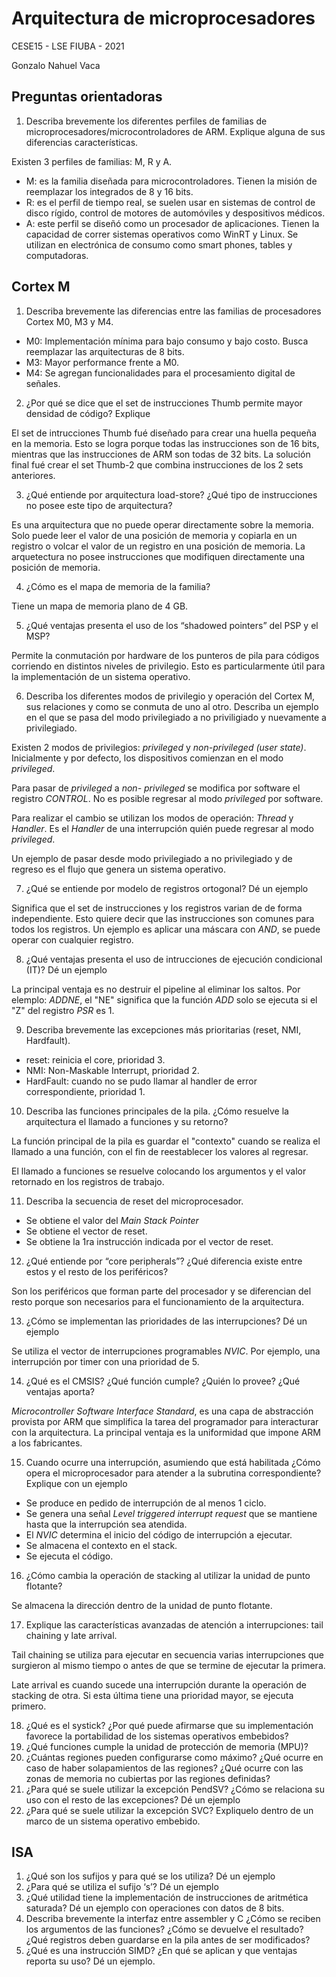 # Arquitectura de microprocesadores

CESE15 - LSE FIUBA - 2021

Gonzalo Nahuel Vaca

## Preguntas orientadoras

1. Describa brevemente los diferentes perfiles de familias de microprocesadores/microcontroladores de ARM. Explique alguna de sus diferencias características.

Existen 3 perfiles de familias: M, R y A.

* M: es la familia diseñada para microcontroladores. Tienen la misión de reemplazar los integrados de 8 y 16 bits.
* R: es el perfil de tiempo real, se suelen usar en sistemas de control de disco rígido, control de motores de automóviles y despositivos médicos.
* A: este perfil se diseñó como un procesador de aplicaciones. Tienen la capacidad de correr sistemas operativos como WinRT y Linux. Se utilizan en electrónica de consumo como smart phones, tables y computadoras.

## Cortex M

1. Describa brevemente las diferencias entre las familias de procesadores Cortex M0, M3 y M4.

* M0: Implementación mínima para bajo consumo y bajo costo. Busca reemplazar las arquitecturas de 8 bits.
* M3: Mayor performance frente a M0.
* M4: Se agregan funcionalidades para el procesamiento digital de señales.

2. ¿Por qué se dice que el set de instrucciones Thumb permite mayor densidad de código? Explique

El set de intrucciones Thumb fué diseñado para crear una huella pequeña en la memoria. Esto se logra porque todas las instrucciones son de 16 bits, mientras que las instrucciones de ARM son todas de 32 bits. La solución final fué crear el set Thumb-2 que combina instrucciones de los 2 sets anteriores.

3. ¿Qué entiende por arquitectura load-store? ¿Qué tipo de instrucciones no posee este tipo de arquitectura?

Es una arquitectura que no puede operar directamente sobre la memoria. Solo puede leer el valor de una posición de memoria y copiarla en un registro o volcar el valor de un registro en una posición de memoria. La arquetectura no posee instrucciones que modifiquen directamente una posición de memoria.

4. ¿Cómo es el mapa de memoria de la familia?

Tiene un mapa de memoria plano de 4 GB.

5. ¿Qué ventajas presenta el uso de los “shadowed pointers” del PSP y el MSP?

Permite la conmutación por hardware de los punteros de pila para códigos corriendo en distintos niveles de privilegio. Esto es particularmente útil para la implementación de un sistema operativo.

6. Describa los diferentes modos de privilegio y operación del Cortex M, sus relaciones y como se conmuta de uno al otro. Describa un ejemplo en el que se pasa del modo privilegiado a no priviligiado y nuevamente a privilegiado.

Existen 2 modos de privilegios: *privileged* y *non-privileged (user state)*.
Inicialmente y por defecto, los dispositivos comienzan en el modo *privileged*.

Para pasar de *privileged* a *non- privileged* se modifica por software el registro *CONTROL*.
No es posible regresar al modo *privileged* por software.

Para realizar el cambio se utilizan los modos de operación: *Thread* y *Handler*.
Es el *Handler* de una interrupción quién puede regresar al modo *privileged*.

Un ejemplo de pasar desde modo privilegiado a no privilegiado y de regreso es el flujo que genera un sistema operativo.

7. ¿Qué se entiende por modelo de registros ortogonal? Dé un ejemplo

Significa que el set de instrucciones y los registros varian de de forma independiente. Esto quiere decir que las instrucciones son comunes para todos los registros. Un ejemplo es aplicar una máscara con *AND*, se puede operar con cualquier registro.

8. ¿Qué ventajas presenta el uso de intrucciones de ejecución condicional (IT)? Dé un ejemplo

La principal ventaja es no destruir el pipeline al eliminar los saltos. Por elemplo: *ADDNE*, el "NE" significa que la función *ADD* solo se ejecuta si el "Z" del registro *PSR* es 1.

9. Describa brevemente las excepciones más prioritarias (reset, NMI, Hardfault).

* reset: reinicia el core, prioridad 3.
* NMI: Non-Maskable Interrupt, prioridad 2.
* HardFault: cuando no se pudo llamar al handler de error correspondiente, prioridad 1.

10. Describa las funciones principales de la pila. ¿Cómo resuelve la arquitectura el llamado a funciones y su retorno?

La función principal de la pila es guardar el "contexto" cuando se realiza el llamado a una función, con el fin de reestablecer los valores al regresar.

El llamado a funciones se resuelve colocando los argumentos y el valor retornado en los registros de trabajo.

11. Describa la secuencia de reset del microprocesador.

* Se obtiene el valor del *Main Stack Pointer*
* Se obtiene el vector de reset.
* Se obtiene la 1ra instrucción indicada por el vector de reset.

12. ¿Qué entiende por “core peripherals”? ¿Qué diferencia existe entre estos y el resto de los periféricos?

Son los periféricos que forman parte del procesador y se diferencian del resto porque son necesarios para el funcionamiento de la arquitectura.

13. ¿Cómo se implementan las prioridades de las interrupciones? Dé un ejemplo

Se utiliza el vector de interrupciones programables *NVIC*. Por ejemplo, una interrupción por timer con una prioridad de 5.

14. ¿Qué es el CMSIS? ¿Qué función cumple? ¿Quién lo provee? ¿Qué ventajas aporta?

*Microcontroller Software Interface Standard*, es una capa de abstracción provista por ARM que simplifica la tarea del programador para interacturar con la arquitectura.
La principal ventaja es la uniformidad que impone ARM a los fabricantes.

15. Cuando ocurre una interrupción, asumiendo que está habilitada ¿Cómo opera el microprocesador para atender a la subrutina correspondiente? Explique con un ejemplo

* Se produce en pedido de interrupción de al menos 1 ciclo.
* Se genera una señal *Level triggered interrupt request* que se mantiene hasta que la interrupción sea atendida.
* El *NVIC* determina el inicio del código de interrupción a ejecutar.
* Se almacena el contexto en el stack.
* Se ejecuta el código.

16. ¿Cómo cambia la operación de stacking al utilizar la unidad de punto flotante?

Se almacena la dirección dentro de la unidad de punto flotante.

17. Explique las características avanzadas de atención a interrupciones: tail chaining y late arrival.

Tail chaining se utiliza para ejecutar en secuencia varias interrupciones que surgieron al mismo tiempo o antes de que se termine de ejecutar la primera.

Late arrival es cuando sucede una interrupción durante la operación de stacking de otra. Si esta última tiene una prioridad mayor, se ejecuta primero.

18. ¿Qué es el systick? ¿Por qué puede afirmarse que su implementación favorece la portabilidad de los sistemas operativos embebidos?
19. ¿Qué funciones cumple la unidad de protección de memoria (MPU)?
20. ¿Cuántas regiones pueden configurarse como máximo? ¿Qué ocurre en caso de haber solapamientos de las regiones? ¿Qué ocurre con las zonas de memoria no cubiertas por las regiones definidas?
21. ¿Para qué se suele utilizar la excepción PendSV? ¿Cómo se relaciona su uso con el resto de las excepciones? Dé un ejemplo
22. ¿Para qué se suele utilizar la excepción SVC? Expliquelo dentro de un marco de un
sistema operativo embebido.

## ISA

1. ¿Qué son los sufijos y para qué se los utiliza? Dé un ejemplo
2. ¿Para qué se utiliza el sufijo ‘s’? Dé un ejemplo
3. ¿Qué utilidad tiene la implementación de instrucciones de aritmética saturada? Dé un ejemplo con operaciones con datos de 8 bits.
4. Describa brevemente la interfaz entre assembler y C ¿Cómo se reciben los argumentos de las funciones? ¿Cómo se devuelve el resultado? ¿Qué registros deben guardarse en la pila antes de ser modificados?
5. ¿Qué es una instrucción SIMD? ¿En qué se aplican y que ventajas reporta su uso? Dé un ejemplo.